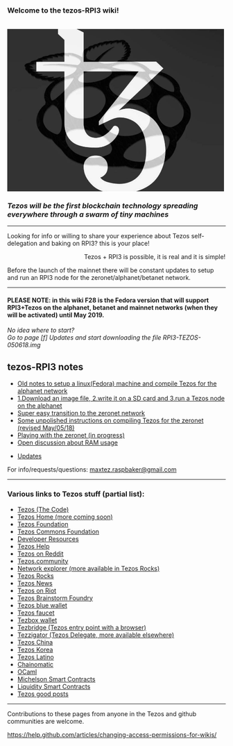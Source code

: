 ### Welcome to the tezos-RPI3 wiki!
&nbsp;&nbsp;&nbsp;&nbsp;&nbsp;&nbsp;&nbsp;&nbsp;&nbsp; &nbsp;&nbsp;&nbsp;&nbsp;&nbsp;&nbsp;&nbsp;&nbsp;&nbsp; &nbsp;&nbsp;&nbsp;&nbsp;&nbsp;&nbsp;&nbsp;&nbsp;&nbsp; <img src="https://github.com/maxtez-raspbaker/TZRPI3-logo/blob/master/TZrpi2.jpg" align="center" width="500">

### _Tezos will be the first blockchain technology spreading everywhere through a swarm of tiny machines_

***

Looking for info or willing to share your experience about Tezos self-delegation and baking on RPI3? this is your place! 

&nbsp;&nbsp;&nbsp;&nbsp;&nbsp;&nbsp;&nbsp;&nbsp;&nbsp;&nbsp;&nbsp;&nbsp;&nbsp;&nbsp;&nbsp;&nbsp;&nbsp;&nbsp;&nbsp;&nbsp;&nbsp;&nbsp;&nbsp;&nbsp;&nbsp;&nbsp;&nbsp;&nbsp;&nbsp;&nbsp;&nbsp;&nbsp;&nbsp;&nbsp;&nbsp;&nbsp;&nbsp;&nbsp;&nbsp;&nbsp;&nbsp;&nbsp;&nbsp;&nbsp; Tezos + RPI3 is possible, it is real and it is simple!

Before the launch of the mainnet there will be constant updates to setup and run an RPI3 node for the zeronet/alphanet/betanet network. 
***

#### PLEASE NOTE: in this wiki F28 is the Fedora version that will support RPI3+Tezos on the alphanet, betanet and mainnet networks (when they will be activated) until May 2019.

_No idea where to start?_\
_Go to page [f] Updates and start downloading the file RPI3-TEZOS-050618.img_
<!--- * We have started gathering all the info about our experience on running a node on RPI3 that were scattered since December 2017.  --->
## tezos-RPI3 notes

* [Old notes to setup a linux(Fedora) machine and compile Tezos for the alphanet network](https://github.com/demodun/tezos-RPI3/wiki/%5Ba%5D-Old-notes-to-setup-a-linux(Fedora)-machine-and-compile-Tezos-for-the-alphanet-network)
* [1.Download an image file, 2.write it on a SD card and 3.run a Tezos node on the alphanet](https://github.com/demodun/tezos-RPI3/wiki/%5Bb-1%5D-1.Download-an-image-file,-2.write-it-on-a-SD-card-and-3.run-a-Tezos-node-on-the-alphanet)
* [Super easy transition to the zeronet network](https://github.com/demodun/tezos-RPI3/wiki/%5Bb-2%5D-Super-easy-transition-to-the-zeronet-network)
* [Some unpolished instructions on compiling Tezos for the zeronet (revised May/05/18)](https://github.com/demodun/tezos-RPI3/wiki/%5Bc%5D-Some-unpolished-instructions-on-compiling-Tezos-for-the-zeronet)
* [Playing with the zeronet (in progress)](https://github.com/demodun/tezos-RPI3/wiki/%5Bd%5D-Playing-with-the-zeronet-(in-progress))
* [Open discussion about RAM usage](https://github.com/demodun/tezos-RPI3/wiki/%5Bed%5D-Open-discussion-about-RAM-usage)
<!--- * [About RPI3 on the betanet and mainnet network](https://github.com/demodun/tezos-RPI3/wiki/%5Be%5D-About-RPI3-on-the-betanet-and-mainnet-network) ---> 
* [Updates](https://github.com/demodun/tezos-RPI3/wiki/%5Bf%5D-Updates)




<!--- *There will be constant updates before launch of the mainnet mainly regarding the setup for the zeronet/alphanet/betanet network. 
For future support of Tezos on the betanet and mainnet see [page [e]](https://github.com/demodun/tezos-RPI3/wiki/%5Be%5D-About-RPI3-on-the-betanet-and-mainnet-network).  --->

For info/requests/questions: maxtez.raspbaker@gmail.com



***

### Various links to Tezos stuff (partial list):
* [Tezos (The Code)](https://gitlab.com/tezos/tezos)
* [Tezos Home (more coming soon)](https://tezos.com)
* [Tezos Foundation](https://tezosfoundation.ch/)
* [Tezos Commons Foundation](https://tezoscommons.org/)
* [Developer Resources](http://doc.tzalpha.net/)
* [Tezos Help](https://www.tezos.help/)
* [Tezos on Reddit](https://www.reddit.com/r/tezos/)
* [Tezos.community](https://forums.tezos.community)
* [Network explorer (more available in Tezos Rocks)](http://tzscan.io/)
* [Tezos Rocks](https://tezos.rocks/)
* [Tezos News](https://TezosNews.us/)
* [Tezos on Riot](https://riot.im/app/#/room/#tezos:matrix.org)
* [Tezos Brainstorm Foundry](https://trello.com/tezosbrainstormfoundry)
* [Tezos blue wallet](http://tezos.blue/)
* [Tezos faucet](https://faucet.tzalpha.net/)
* [Tezbox wallet](https://tezbox.github.io/)
* [Tezbridge (Tezos entry point with a browser)](https://github.com/tezbridge/tezbridge.github.io)
* [Tezzigator (Tezos Delegate, more available elsewhere)](https://tezzigator.com/)
* [Tezos China](https://www.tezcn.com/)
* [Tezos Korea](http://cafe.naver.com/tezos/)
* [Tezos Latino](http://tezos.lat/)
* [Chainomatic](https://www.chainomatic.com/)
* [OCaml](http://ocaml.org/)
* [Michelson Smart Contracts](https://www.michelson-lang.com/)
* [Liquidity Smart Contracts](http://www.liquidity-lang.org/)
* [Tezos good posts](https://martin.pospech.cz/post/)






***

Contributions to these pages from anyone in the Tezos and github communities are welcome.

https://help.github.com/articles/changing-access-permissions-for-wikis/

